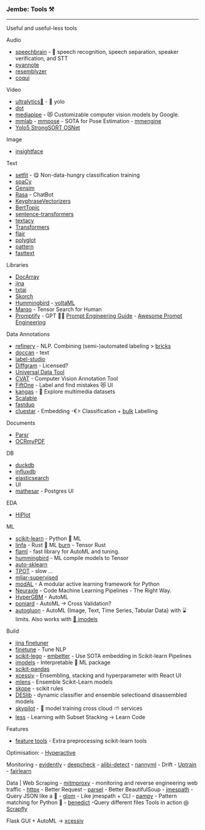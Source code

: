 ### Jembe: Tools ⚒️ 
___
Useful and useful-less tools

Audio
 - [speechbrain](https://github.com/speechbrain/speechbrain) - 🤗 speech recognition, speech separation, speaker verification, and STT
 - [pyannote](https://github.com/pyannote/pyannote-audio)
 - [resemblyzer](https://github.com/resemble-ai/Resemblyzer)
 - [coqui](https://github.com/coqui-ai/TTS) 

Video
 - [ultralytics🍾](https://github.com/ultralytics/ultralytics) - 👑 yolo 
 - [dot](https://github.com/sensity-ai/dot)
 - [mediapipe](https://github.com/google/mediapipe) - 😻 Customizable computer vision models by Google.
 - [mmlab](https://github.com/open-mmlab) - [mmpose](https://github.com/open-mmlab/mmpose) - SOTA for Pose Estimation - [mmengine](https://github.com/open-mmlab/mmengine)
 - [Yolo5 StrongSORT OSNet](https://github.com/mikel-brostrom/Yolov5_StrongSORT_OSNet)

Image
  - [insightface](https://github.com/deepinsight/insightface)

Text
  - [setfit](https://github.com/huggingface/setfit) - 😋 Non-data-hungry classification training
  - [spaCy](https://github.com/explosion/spaCy)
  - [Gensim](https://github.com/RaRe-Technologies/gensim)
  - [Rasa](https://github.com/RasaHQ/rasa) - ChatBot
  - [KeyphraseVectorizers](https://github.com/TimSchopf/KeyphraseVectorizers)
  - [BertTopic](https://github.com/MaartenGr/BERTopic)
  - [sentence-transformers](sentence-transformers)
  - [textacy](https://github.com/chartbeat-labs/textacy)
  - [Transformers](https://github.com/huggingface/transformers)
  - [flair](https://github.com/flairNLP/flair)
  - [polyglot](https://github.com/aboSamoor/polyglot)
  - [pattern](https://github.com/clips/pattern)
  - [fasttext](https://github.com/facebookresearch/fastText)


Libraries
  - [DocArray](https://github.com/jina-ai/docarray)
  - [jina](https://github.com/jina-ai/jina)
  - [txtai](https://github.com/neuml/txtai)
  - [Skorch](https://github.com/skorch-dev/skorch)
  - [Hummingbird](https://github.com/microsoft/hummingbird) - [voltaML](https://github.com/VoltaML/voltaML)
  - [Marqo](https://github.com/marqo-ai/marqo) - Tensor Search for Human
  - [Promptify](https://github.com/promptslab/Promptify) - GPT 🕵🏾 [Prompt Engineering Guide](https://github.com/dair-ai/Prompt-Engineering-Guide) - [Awesome Prompt Engineering](https://github.com/promptslab/Awesome-Prompt-Engineering)

Data Annotations
  - [refinery](https://github.com/code-kern-ai/refinery) - NLP. Combining (semi-)automated labeling > [bricks](https://github.com/code-kern-ai/bricks)
  - [doccan](https://github.com/doccano/doccano) - text
  - [label-studio](https://github.com/heartexlabs/label-studio)
  - [Diffgram](https://github.com/diffgram/diffgram) - Licensed?
  - [Universal Data Tool](https://github.com/UniversalDataTool/universal-data-tool)
  - [CVAT](https://github.com/openvinotoolkit/cvat) - Computer Vision Annotation Tool
  - [FiftOne](https://github.com/voxel51/fiftyone) - Label and find mistakes 😻 UI
  - [kangas](https://github.com/comet-ml/kangas) - 🦘 Explore multimedia datasets 
  - [Scalable](https://github.com/scalabel/scalabel) 
  - [fastdup](https://github.com/visualdatabase/fastdup)
  - [cluestar](https://github.com/koaning/cluestar) - Embedding -€> Classification + [bulk](https://github.com/koaning/bulk) Labelling 
 
Documents
   - [Parsr](https://github.com/axa-group/Parsr)
   - [OCRmyPDF](https://github.com/ocrmypdf/OCRmyPDF)

DB
  - [duckdb](https://duckdb.org/)
  - [influxdb](https://github.com/influxdata/influxdb)
  - [elasticsearch](https://github.com/elastic/elasticsearch)
  - UI
   - [mathesar](https://github.com/centerofci/mathesar) - Postgres UI

EDA
  - [HiPlot](https://facebookresearch.github.io/hiplot)

ML
  - [scikit-learn](https://github.com/scikit-learn/scikit-learn) - Python 🐍 ML
  - [linfa](https://github.com/rust-ml/linfa) - Rust 🦀 ML [burn](https://github.com/burn-rs/burn) - Tensor Rust
  - [flaml](https://github.com/microsoft/FLAML) - fast library for AutoML and tuning.
  - [hummingbird](https://github.com/microsoft/hummingbird) - ML compile models to Tensor
  - [auto-sklearn](https://github.com/automl/auto-sklearn)
  - [TPOT](https://github.com/EpistasisLab/tpot) - slow ...
  - [mljar-supervised](https://github.com/mljar/mljar-supervised)
  - [modAL](https://github.com/modAL-python/modAL) - A modular active learning framework for Python
  - [Neuraxle](https://github.com/Neuraxio/Neuraxle) - Code Machine Learning Pipelines - The Right Way.
  - [HyperGBM](https://github.com/DataCanvasIO/HyperGBM) - AutoML
  - [poniard](https://github.com/rxavier/poniard) - AutoML -> Cross Validation?
  - [autogluon](https://github.com/autogluon/autogluon) - AutoML {Image, Text, Time Series, Tabular Data} with ⌛ limits. Also works with [🤟 imodels](https://auto.gluon.ai/dev/tutorials/tabular_prediction/tabular-interpretability.html)


Build
  - [jina finetuner](https://github.com/jina-ai/finetuner)
  - [finetune](https://github.com/IndicoDataSolutions/finetune) - Tune NLP
  - [scikit-lego](https://github.com/koaning/scikit-lego) - [embetter](https://github.com/koaning/embetter) - Use SOTA embedding in Scikit-learn Pipelines
  - [imodels](https://github.com/csinva/imodels) - Interpretable 🛄 ML package 
  - [scikit-pandas](https://github.com/scikit-learn-contrib/sklearn-pandas)
  - [xcessiv](https://github.com/reiinakano/xcessiv) - Ensembling, stacking and hyperparameter with React UI
  - [mlens](https://github.com/flennerhag/mlens) - Ensemble Scikit-Learn models
  - [skope](https://github.com/scikit-learn-contrib/skope-rules) - scikit rules
  - [DESlib](https://github.com/scikit-learn-contrib/DESlib) - dynamic classifier and ensemble selectioand disassembled models
  - [skypilot](https://github.com/skypilot-org/skypilot?) -  🏡 model training cross cloud ⛅️ services 
  - [less](https://github.com/sibirbil/LESS) - Learning with Subset Stacking -> Learn Code
 
Features

  - [feature tools](https://feature-engine.readthedocs.io/en/latest/index.html) - Extra preprocessing scikit-learn tools

Optimisation:
     - [Hyperactive](https://github.com/SimonBlanke/Hyperactive)

Monitoring
     - [evidently](https://github.com/evidentlyai/evidently)
     - [deepcheck](https://github.com/deepchecks/deepchecks)
     - [alibi-detect](https://github.com/SeldonIO/alibi-detect)
     - [nannyml](https://github.com/NannyML/nannyml) - Drift
     - [Uptrain](https://github.com/uptrain-ai/uptrain)
     - [fairlearn](https://github.com/fairlearn/fairlearn)
  
Data | Web Scraping 
     - [mitmproxy](https://mitmproxy.org/) - monitoring and reverse engineering web traffic 
     - [httpx](https://github.com/projectdiscovery/httpx) - Better Request
     - [parsel](https://github.com/scrapy/parsel) - Better BeautifulSoup
     - [jmespath](https://github.com/jmespath/jmespath.py) - Query JSON like a 🥷
     - [glom](https://github.com/mahmoud/glom) - Like jmespath + CLI
     - [pampy](https://github.com/santinic/pampy) - Pattern matching for Python 🤟
     - [benedict](https://github.com/fabiocaccamo/python-benedict) -Query different files
  Tools in action @ [Scrapfly](https://scrapfly.io/blog/parse-json-jmespath-python/)
  

Flask GUI + AutoML -> [xcessiv](https://github.com/reiinakano/xcessiv)
  

